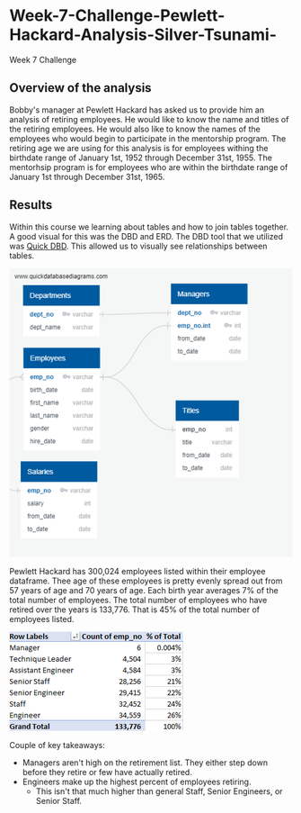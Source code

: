 # Week-7-Challenge-Pewlett-Hackard-Analysis-Silver-Tsunami-
Week 7 Challenge

## Overview of the analysis
Bobby's manager at Pewlett Hackard has asked us to provide him an analysis of retiring employees. He would like to know the name and titles of the retiring employees. He would also like to know the names of the employees who would begin to participate in the mentorship program. The retiring age we are using for this analysis is for employees withing the birthdate range of January 1st, 1952 through December 31st, 1955. The mentorhsip program is for employees who are within the birthdate range of January 1st through December 31st, 1965. 

## Results

Within this course we learning about tables and how to join tables together. A good visual for this was the DBD and ERD. The DBD tool that we utilized was [Quick DBD](http://quickdatabasediagrams.com/). This allowed us to visually see relationships between tables.

![DBD](https://github.com/LindsayTeeters/Week-7-Challenge-Pewlett-Hackard-Analysis-Silver-Tsunami-/blob/main/Resources/EmployeeDB.png)

Pewlett Hackard has 300,024 employees listed within their employee dataframe. Thee age of these employees is pretty evenly spread out from 57 years of age and 70 years of age. Each birth year averages 7% of the total number of employees. The total number of employees who have retired over the years is 133,776. That is 45% of the total number of employees listed. 

![CSV export generated pivot table](https://github.com/LindsayTeeters/Week-7-Challenge-Pewlett-Hackard-Analysis-Silver-Tsunami-/blob/main/Resources/Retiring%20Title%20CSV%20Pivot%20Table%20Screenshot.png)

Couple of key takeaways:
  * Managers aren't high on the retirement list. They either step down before they retire or few have actually retired.
  * Engineers make up the highest percent of employees retiring. 
      * This isn't that much higher than general Staff, Senior Engineers, or Senior Staff.
   


